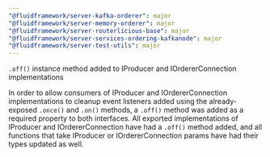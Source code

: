 ```yaml
---
"@fluidframework/server-kafka-orderer": major
"@fluidframework/server-memory-orderer": major
"@fluidframework/server-routerlicious-base": major
"@fluidframework/server-services-ordering-kafkanode": major
"@fluidframework/server-test-utils": major
---
```


`.off()` instance method added to IProducer and IOrdererConnection implementations

In order to allow consumers of IProducer and IOrdererConnection implementations to cleanup event listeners added using the already-exposed `.once()` and `.on()` methods, a `.off()` method was added as a required property to both interfaces. All exported implementations of IProducer and IOrdererConnection have had a `.off()` method added, and all functions that take IProducer or IOrdererConnection params have had their types updated as well.
